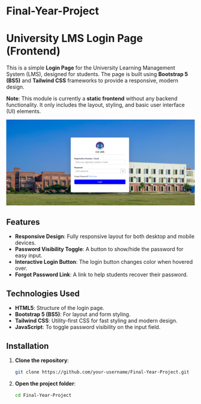 # Final-Year-Project

# University LMS Login Page (Frontend)

This is a simple **Login Page** for the University Learning Management System (LMS), designed for students. The page is built using **Bootstrap 5 (BS5)** and **Tailwind CSS** frameworks to provide a responsive, modern design.

**Note**: This module is currently a **static frontend** without any backend functionality. It only includes the layout, styling, and basic user interface (UI) elements.

<img src="images/login_page_screenshot.png" alt="Login Page ">

## Features
- **Responsive Design**: Fully responsive layout for both desktop and mobile devices.
- **Password Visibility Toggle**: A button to show/hide the password for easy input.
- **Interactive Login Button**: The login button changes color when hovered over.
- **Forgot Password Link**: A link to help students recover their password.

## Technologies Used
- **HTML5**: Structure of the login page.
- **Bootstrap 5 (BS5)**: For layout and form styling.
- **Tailwind CSS**: Utility-first CSS for fast styling and modern design.
- **JavaScript**: To toggle password visibility on the input field.

## Installation

1. **Clone the repository**:
   ```bash
   git clone https://github.com/your-username/Final-Year-Project.git

2. **Open the project folder**:
   ```bash
   cd Final-Year-Project
   

   
